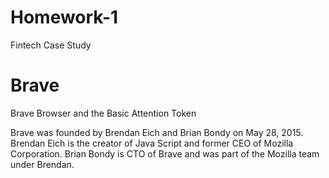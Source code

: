 # Homework-1
Fintech Case Study 

# Brave 

Brave Browser and the Basic Attention Token

Brave was founded by Brendan Eich and Brian Bondy on May 28, 2015. 
Brendan Eich is the creator of Java Script and former CEO of Mozilla Corporation. 
Brian Bondy is CTO of Brave and was part of the Mozilla team under Brendan.